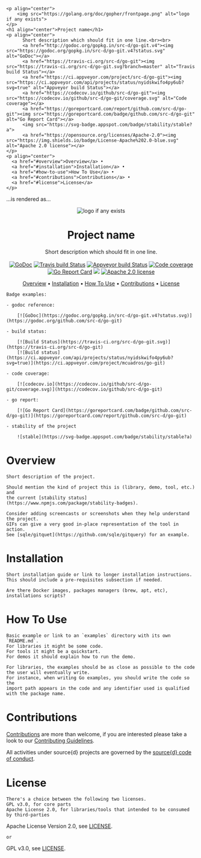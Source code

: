 ```
<p align="center">
    <img src="https://golang.org/doc/gopher/frontpage.png" alt="logo if any exists">
</p>
<h1 align="center">Project name</h1>
<p align="center">
      Short description which should fit in one line.<br><br>
      <a href="http://godoc.org/gopkg.in/src-d/go-git.v4"><img src="https://godoc.org/gopkg.in/src-d/go-git.v4?status.svg" alt="GoDoc"></a>
      <a href="https://travis-ci.org/src-d/go-git"><img src="https://travis-ci.org/src-d/go-git.svg?branch=master" alt="Travis build Status"></a>
      <a href="https://ci.appveyor.com/project/src-d/go-git"><img src="https://ci.appveyor.com/api/projects/status/nyidskwifo4py6ub?svg=true" alt="Appveyor build Status"></a>
      <a href="https://codecov.io/github/src-d/go-git"><img src="https://codecov.io/github/src-d/go-git/coverage.svg" alt="Code coverage"></a>
      <a href="https://goreportcard.com/report/github.com/src-d/go-git"><img src="https://goreportcard.com/badge/github.com/src-d/go-git" alt="Go Report Card"></a>
      <img src="https://svg-badge.appspot.com/badge/stability/stable?a">
      <a href="https://opensource.org/licenses/Apache-2.0"><img src="https://img.shields.io/badge/License-Apache%202.0-blue.svg" alt="Apache 2.0 license"></a>
</p>
<p align="center">
  <a href="#overview">Overview</a> •
  <a href="#installation">Installation</a> •
  <a href="#how-to-use">How To Use</a> •
  <a href="#contributions">Contributions</a> •
  <a href="#license">License</a>
</p>
```

...is rendered as...

<p align="center">
    <img src="https://golang.org/doc/gopher/frontpage.png" alt="logo if any exists">
</p>
<h1 align="center">Project name</h1>
<p align="center">
      Short description which should fit in one line.<br><br>
      <a href="http://godoc.org/gopkg.in/src-d/go-git.v4"><img src="https://godoc.org/gopkg.in/src-d/go-git.v4?status.svg" alt="GoDoc"></a>
      <a href="https://travis-ci.org/src-d/go-git"><img src="https://travis-ci.org/src-d/go-git.svg?branch=master" alt="Travis build Status"></a>
      <a href="https://ci.appveyor.com/project/src-d/go-git"><img src="https://ci.appveyor.com/api/projects/status/nyidskwifo4py6ub?svg=true" alt="Appveyor build Status"></a>
      <a href="https://codecov.io/github/src-d/go-git"><img src="https://codecov.io/github/src-d/go-git/coverage.svg" alt="Code coverage"></a>
      <a href="https://goreportcard.com/report/github.com/src-d/go-git"><img src="https://goreportcard.com/badge/github.com/src-d/go-git" alt="Go Report Card"></a>
      <img src="https://svg-badge.appspot.com/badge/stability/stable?a">
      <a href="https://opensource.org/licenses/Apache-2.0"><img src="https://img.shields.io/badge/License-Apache%202.0-blue.svg" alt="Apache 2.0 license"></a>
</p>
<p align="center">
  <a href="#overview">Overview</a> •
  <a href="#installation">Installation</a> •
  <a href="#how-to-use">How To Use</a> •
  <a href="#contributions">Contributions</a> •
  <a href="#license">License</a>
</p>

```
Badge examples:

- godoc reference:

    [![GoDoc](https://godoc.org/gopkg.in/src-d/go-git.v4?status.svg)](https://godoc.org/github.com/src-d/go-git)

- build status:

    [![Build Status](https://travis-ci.org/src-d/go-git.svg)](https://travis-ci.org/src-d/go-git)
    [![Build status](https://ci.appveyor.com/api/projects/status/nyidskwifo4py6ub?svg=true)](https://ci.appveyor.com/project/mcuadros/go-git)

- code coverage:

    [![codecov.io](https://codecov.io/github/src-d/go-git/coverage.svg)](https://codecov.io/github/src-d/go-git)

- go report:

    [![Go Report Card](https://goreportcard.com/badge/github.com/src-d/go-git)](https://goreportcard.com/report/github.com/src-d/go-git)

- stability of the project

    ![stable](https://svg-badge.appspot.com/badge/stability/stable?a)
```

# Overview

```
Short description of the project.

Should mention the kind of project this is (library, demo, tool, etc.) and
the current [stability status](https://www.npmjs.com/package/stability-badges).

Consider adding screencasts or screenshots when they help understand the project.
GIFs can give a very good in-place representation of the tool in action.
See [sqle/gitquet](https://github.com/sqle/gitquery) for an example.
```

# Installation

```
Short installation guide or link to longer installation instructions.
This should include a pre-requisites subsection if needed.

Are there Docker images, packages managers (brew, apt, etc), installations scripts?
```

# How To Use

```
Basic example or link to an `examples` directory with its own `README.md`.
For libraries it might be some code.
For tools it might be a quickstart.
For demos it should explain how to run the demo.

For libraries, the examples should be as close as possible to the code
the user will eventually write.
For instance, when writing Go examples, you should write the code so the
import path appears in the code and any identifier used is qualified
with the package name.
```

# Contributions

[Contributions](https://github.com/src-d/{project}/issues) are more than welcome, if you are interested please take a look to
our [Contributing Guidelines](CONTRIBUTING.md).

All activities under source{d} projects are governed by the [source{d} code of conduct](.github/CODE_OF_CONDUCT.md).

# License

```
There's a choice between the following two licenses.
GPL v3.0, for core parts
Apache License 2.0, for libraries/tools that intended to be consumed by third-parties
```

Apache License Version 2.0, see [LICENSE](LICENSE).

```
or
```

GPL v3.0, see [LICENSE](LICENSE).
